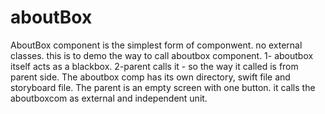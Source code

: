 # aboutBox
AboutBox component is the simplest form of componwent. no external classes.
this is to demo the way to call aboutbox component.
1- aboutbox itself acts as a blackbox.
2-parent calls it - so the way it called is from parent side.
The aboutbox comp has its own directory, swift file and storyboard file.
The parent is an empty screen with one button. it calls the aboutboxcom as external and independent unit.
